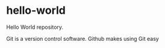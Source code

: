 # hello-world
Hello World repository.

Git is a version control software.
Github makes using Git easy

